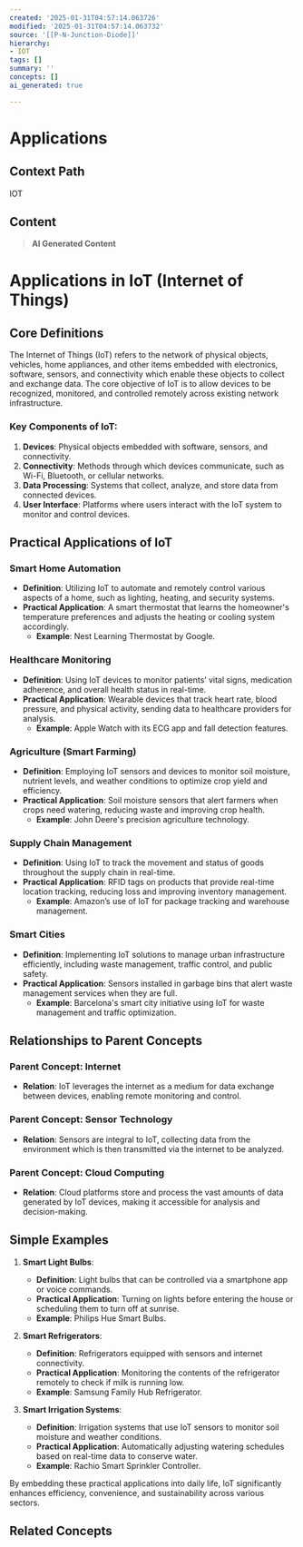 ```yaml
---
created: '2025-01-31T04:57:14.063726'
modified: '2025-01-31T04:57:14.063732'
source: '[[P-N-Junction-Diode]]'
hierarchy:
- IOT
tags: []
summary: ''
concepts: []
ai_generated: true

---
```


# Applications

## Context Path
IOT

## Content
> **AI Generated Content**
 # Applications in IoT (Internet of Things)

## Core Definitions

The Internet of Things (IoT) refers to the network of physical objects, vehicles, home appliances, and other items embedded with electronics, software, sensors, and connectivity which enable these objects to collect and exchange data. The core objective of IoT is to allow devices to be recognized, monitored, and controlled remotely across existing network infrastructure.

### Key Components of IoT:
1. **Devices**: Physical objects embedded with software, sensors, and connectivity.
2. **Connectivity**: Methods through which devices communicate, such as Wi-Fi, Bluetooth, or cellular networks.
3. **Data Processing**: Systems that collect, analyze, and store data from connected devices.
4. **User Interface**: Platforms where users interact with the IoT system to monitor and control devices.

## Practical Applications of IoT

### Smart Home Automation
- **Definition**: Utilizing IoT to automate and remotely control various aspects of a home, such as lighting, heating, and security systems.
- **Practical Application**: A smart thermostat that learns the homeowner's temperature preferences and adjusts the heating or cooling system accordingly.
  - **Example**: Nest Learning Thermostat by Google.

### Healthcare Monitoring
- **Definition**: Using IoT devices to monitor patients’ vital signs, medication adherence, and overall health status in real-time.
- **Practical Application**: Wearable devices that track heart rate, blood pressure, and physical activity, sending data to healthcare providers for analysis.
  - **Example**: Apple Watch with its ECG app and fall detection features.

### Agriculture (Smart Farming)
- **Definition**: Employing IoT sensors and devices to monitor soil moisture, nutrient levels, and weather conditions to optimize crop yield and efficiency.
- **Practical Application**: Soil moisture sensors that alert farmers when crops need watering, reducing waste and improving crop health.
  - **Example**: John Deere's precision agriculture technology.

### Supply Chain Management
- **Definition**: Using IoT to track the movement and status of goods throughout the supply chain in real-time.
- **Practical Application**: RFID tags on products that provide real-time location tracking, reducing loss and improving inventory management.
  - **Example**: Amazon’s use of IoT for package tracking and warehouse management.

### Smart Cities
- **Definition**: Implementing IoT solutions to manage urban infrastructure efficiently, including waste management, traffic control, and public safety.
- **Practical Application**: Sensors installed in garbage bins that alert waste management services when they are full.
  - **Example**: Barcelona's smart city initiative using IoT for waste management and traffic optimization.

## Relationships to Parent Concepts

### Parent Concept: Internet
- **Relation**: IoT leverages the internet as a medium for data exchange between devices, enabling remote monitoring and control.

### Parent Concept: Sensor Technology
- **Relation**: Sensors are integral to IoT, collecting data from the environment which is then transmitted via the internet to be analyzed.

### Parent Concept: Cloud Computing
- **Relation**: Cloud platforms store and process the vast amounts of data generated by IoT devices, making it accessible for analysis and decision-making.

## Simple Examples

1. **Smart Light Bulbs**:
   - **Definition**: Light bulbs that can be controlled via a smartphone app or voice commands.
   - **Practical Application**: Turning on lights before entering the house or scheduling them to turn off at sunrise.
   - **Example**: Philips Hue Smart Bulbs.

2. **Smart Refrigerators**:
   - **Definition**: Refrigerators equipped with sensors and internet connectivity.
   - **Practical Application**: Monitoring the contents of the refrigerator remotely to check if milk is running low.
   - **Example**: Samsung Family Hub Refrigerator.

3. **Smart Irrigation Systems**:
   - **Definition**: Irrigation systems that use IoT sensors to monitor soil moisture and weather conditions.
   - **Practical Application**: Automatically adjusting watering schedules based on real-time data to conserve water.
   - **Example**: Rachio Smart Sprinkler Controller.

By embedding these practical applications into daily life, IoT significantly enhances efficiency, convenience, and sustainability across various sectors.

## Related Concepts
